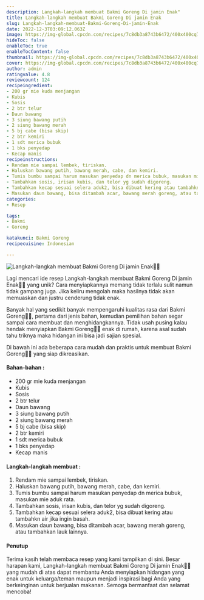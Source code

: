 ```yaml
---
description: Langkah-langkah membuat Bakmi Goreng Di jamin Enak"
title: Langkah-langkah membuat Bakmi Goreng Di jamin Enak
slug: Langkah-langkah-membuat-Bakmi-Goreng-Di-jamin-Enak
date: 2022-12-3T03:09:12.063Z
image: https://img-global.cpcdn.com/recipes/7c8db3a8743b6472/400x400cq70/photo.jpg
hideToc: false
enableToc: true
enableTocContent: false
thumbnail: https://img-global.cpcdn.com/recipes/7c8db3a8743b6472/400x400cq70/photo.jpg
cover: https://img-global.cpcdn.com/recipes/7c8db3a8743b6472/400x400cq70/photo.jpg
author: admin
ratingvalue: 4.8
reviewcount: 124
recipeingredient:
- 200 gr mie kuda menjangan
- Kubis
- Sosis
- 2 btr telur
- Daun bawang
- 3 siung bawang putih
- 2 siung bawang merah
- 5 bj cabe (bisa skip)
- 2 btr kemiri
- 1 sdt merica bubuk
- 1 bks penyedap
- Kecap manis
recipeinstructions:
- Rendam mie sampai lembek, tiriskan.
- Haluskan bawang putih, bawang merah, cabe, dan kemiri.
- Tumis bumbu sampai harum masukan penyedap dn merica bubuk, masukan mie aduk rata.
- Tambahkan sosis, irisan kubis, dan telor yg sudah digoreng.
- Tambahkan kecap sesuai selera aduk2, bisa dibuat kering atau tambahkn air jika ingin basah.
- Masukan daun bawang, bisa ditambah acar, bawang merah goreng, atau tambahkan lauk lainnya.
categories:
- Resep

tags:
- Bakmi
- Goreng

katakunci: Bakmi Goreng
recipecuisine: Indonesian

---
```


![Langkah-langkah membuat Bakmi Goreng Di jamin Enak👩‍🍳](https://img-global.cpcdn.com/recipes/7c8db3a8743b6472/400x400cq70/photo.jpg)

Lagi mencari ide resep Langkah-langkah membuat Bakmi Goreng Di jamin Enak👩‍🍳 yang unik? Cara menyiapkannya memang tidak terlalu sulit namun tidak gampang juga. Jika keliru mengolah maka hasilnya tidak akan memuaskan dan justru cenderung tidak enak.

Banyak hal yang sedikit banyak mempengaruhi kualitas rasa dari Bakmi Goreng👩‍🍳, pertama dari jenis bahan, kemudian pemilihan bahan segar sampai cara membuat dan menghidangkannya. Tidak usah pusing kalau hendak menyiapkan Bakmi Goreng👩‍🍳 enak di rumah, karena asal sudah tahu triknya maka hidangan ini bisa jadi sajian spesial.

Di bawah ini ada beberapa cara mudah dan praktis untuk membuat Bakmi Goreng👩‍🍳 yang siap dikreasikan.

<!--inarticleads1-->

#### Bahan-bahan :

- 200 gr mie kuda menjangan
- Kubis
- Sosis
- 2 btr telur
- Daun bawang
- 3 siung bawang putih
- 2 siung bawang merah
- 5 bj cabe (bisa skip)
- 2 btr kemiri
- 1 sdt merica bubuk
- 1 bks penyedap
- Kecap manis

<!--inarticleads2-->

#### Langkah-langkah membuat :

1. Rendam mie sampai lembek, tiriskan.
1. Haluskan bawang putih, bawang merah, cabe, dan kemiri.
1. Tumis bumbu sampai harum masukan penyedap dn merica bubuk, masukan mie aduk rata.
1. Tambahkan sosis, irisan kubis, dan telor yg sudah digoreng.
1. Tambahkan kecap sesuai selera aduk2, bisa dibuat kering atau tambahkn air jika ingin basah.
1. Masukan daun bawang, bisa ditambah acar, bawang merah goreng, atau tambahkan lauk lainnya.

#### Penutup

Terima kasih telah membaca resep yang kami tampilkan di sini. Besar harapan kami, Langkah-langkah membuat Bakmi Goreng Di jamin Enak👩‍🍳 yang mudah di atas dapat membantu Anda menyiapkan hidangan yang enak untuk keluarga/teman maupun menjadi inspirasi bagi Anda yang berkeinginan untuk berjualan makanan. Semoga bermanfaat dan selamat mencoba!